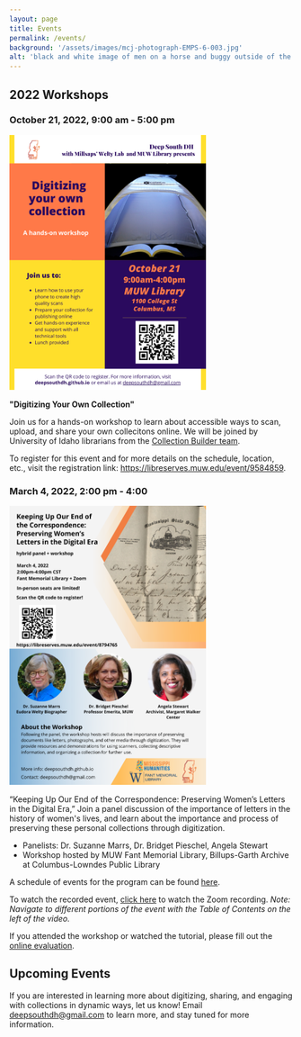 ```yaml
---
layout: page
title: Events
permalink: /events/
background: '/assets/images/mcj-photograph-EMPS-6-003.jpg'
alt: 'black and white image of men on a horse and buggy outside of the burned down courthouse in Pittsboro, MS, circa 1910'
---
```


## 2022 Workshops

### October 21, 2022, 9:00 am - 5:00 pm 
<img src="https://github.com/DeepSouthDH/deepsouthdh.github.io/blob/main/assets/images/DSDH2-flier.png" alt="flyer with information about the workshop" width="350" height=""></p>
**"Digitizing Your Own Collection"**

Join us for a hands-on workshop to learn about accessible ways to scan, upload, and share your own collecitons online. We will be joined by University of Idaho librarians from the <a href="https://collectionbuilder.github.io/about.html"> Collection Builder team</a>. 

To register for this event and for more details on the schedule, location, etc., visit the registration link: https://libreserves.muw.edu/event/9584859.


### March 4, 2022, 2:00 pm - 4:00
<p><img src="https://github.com/DeepSouthDH/deepsouthdh.github.io/blob/main/assets/images/DSDHpanel_22.png?raw=true" alt="flyer with images of panelists" width="350" height="" ></p>

“Keeping Up Our End of the Correspondence: Preserving Women’s Letters in the Digital Era,” 
Join a panel discussion of the importance of letters in the history of women's lives, and learn about the importance and process of preserving these personal collections through digitization.
* Panelists: Dr. Suzanne Marrs, Dr. Bridget Pieschel, Angela Stewart
* Workshop hosted by MUW Fant Memorial Library, Billups-Garth Archive at Columbus-Lowndes Public Library

A schedule of events for the program can be found [here](https://github.com/DeepSouthDH/deepsouthdh.github.io/blob/main/assets/images/DSDH%20panel%20program-online-small.pdf).

To watch the recorded event, [click here](https://www.screencast.com/t/SMMn8vRT2CEo) to watch the Zoom recording. *Note: Navigate to different portions of the event with the Table of Contents on the left of the video.*

If you attended the workshop or watched the tutorial, please fill out the [online evaluation](https://muw.qualtrics.com/jfe/form/SV_1ZKdWuOOik6W2vc).

## Upcoming Events
If you are interested in learning more about digitizing, sharing, and engaging with collections in dynamic ways, let us know! Email deepsouthdh@gmail.com to learn more, and stay tuned for more information.

